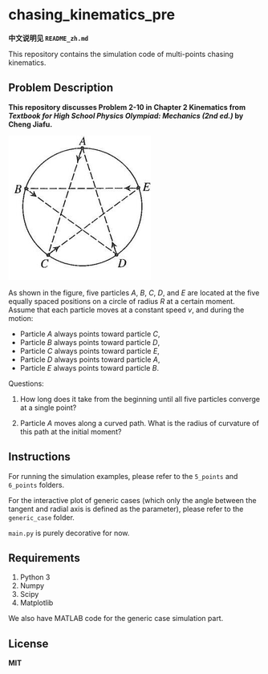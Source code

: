 # chasing_kinematics_pre

**中文说明见 `README_zh.md`**

This repository contains the simulation code of multi-points chasing kinematics.

## Problem Description

**This repository discusses Problem 2-10 in Chapter 2 Kinematics from *Textbook for High School Physics Olympiad: Mechanics (2nd ed.)* by Cheng Jiafu.**

![Problem](problem_img.jpeg)

As shown in the figure, five particles $A$, $B$, $C$, $D$, and $E$ are located at the five equally spaced positions on a circle of radius $R$ at a certain moment. Assume that each particle moves at a constant speed $v$, and during the motion:

- Particle $A$ always points toward particle $C$,
- Particle $B$ always points toward particle $D$,
- Particle $C$ always points toward particle $E$,
- Particle $D$ always points toward particle $A$,
- Particle $E$ always points toward particle $B$.

Questions:

1) How long does it take from the beginning until all five particles converge at a single point?

2) Particle $A$ moves along a curved path. What is the radius of curvature of this path at the initial moment?

## Instructions

For running the simulation examples, please refer to the `5_points` and `6_points` folders.

For the interactive plot of generic cases (which only the angle between the tangent and radial axis is defined as the parameter), please refer to the `generic_case` folder.

`main.py` is purely decorative for now.

## Requirements

1. Python 3
2. Numpy
3. Scipy
4. Matplotlib

We also have MATLAB code for the generic case simulation part.

## License

**MIT**